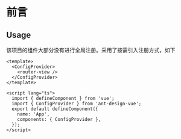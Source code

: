 # 前言

## Usage

该项目的组件大部分没有进行全局注册。采用了按需引入注册方式，如下

```vue
<template>
  <ConfigProvider>
    <router-view />
  </ConfigProvider>
</template>

<script lang="ts">
  import { defineComponent } from 'vue';
  import { ConfigProvider } from 'ant-design-vue';
  export default defineComponent({
    name: 'App',
    components: { ConfigProvider },
  });
</script>
```
